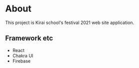 # About
This project is Kirai school's festival 2021 web site application.

## Framework etc
 - React
 - Chakra UI
 - Firebase